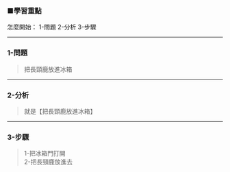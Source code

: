 ### ■學習重點

怎麼開始：
1-問題
2-分析
3-步驟

---
### 1-問題
> 把長頸鹿放進冰箱

---
### 2-分析
> 就是【把長頸鹿放進冰箱】

---
### 3-步驟
> 1-把冰箱門打開  
> 2-把長頸鹿放進去


